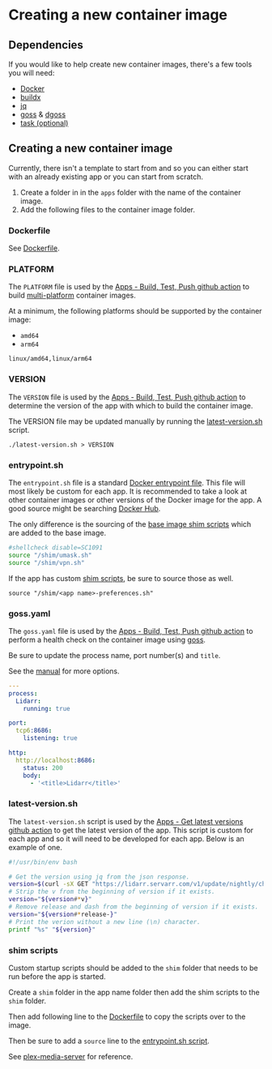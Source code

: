 # Creating a new container image

## Dependencies

If you would like to help create new container images, there's a few tools
you will need:

- [Docker](https://www.docker.com/get-started)
- [buildx](https://docs.docker.com/buildx/working-with-buildx/)
- [jq](https://stedolan.github.io/jq/)
- [goss] & [dgoss]
- [task (optional)](https://github.com/go-task/task)

## Creating a new container image

Currently, there isn't a template to start from and so you can either start
with an already existing app or you can start from scratch.

1. Create a folder in in the `apps` folder with the name of the container
image.
2. Add the following files to the container image folder.

### Dockerfile

See [Dockerfile](./dockerfile.md).

### PLATFORM

The `PLATFORM` file is used by the
[Apps - Build, Test, Push github action][apps.yaml] to build
[multi-platform] container images.

At a minimum, the following platforms should be supported by the container
image:

- `amd64`
- `arm64`

```shell
linux/amd64,linux/arm64
```

### VERSION

The `VERSION` file is used by the
[Apps - Build, Test, Push github action][apps.yaml] to determine the version
of the app with which to build the container image.

The VERSION file may be updated manually by running the
[latest-version.sh](#latest-version.sh) script.

```shell
./latest-version.sh > VERSION
```

### entrypoint.sh

The `entrypoint.sh` file is a standard [Docker entrypoint file][entrypoint.sh].
This file will most likely be custom for each app. It is recommended to take a
look at other container images or other versions of the Docker image for the
app. A good source might be searching [Docker Hub](https://hub.docker.com/).

The only difference is the sourcing of the [base image shim scripts]
which are added to the base image.

```bash
#shellcheck disable=SC1091
source "/shim/umask.sh"
source "/shim/vpn.sh"
```

If the app has custom [shim scripts](#shim-scripts), be sure to source those as well.

```shell
source "/shim/<app name>-preferences.sh"
```

### goss.yaml

The `goss.yaml` file is used by the
[Apps - Build, Test, Push github action][apps.yaml] to perform a health
check on the container image using [goss](https://github.com/aelsabbahy/goss).

Be sure to update the process name, port number(s) and `title`.

See the [manual] for more options.

```yaml
---
process:
  Lidarr:
    running: true

port:
  tcp6:8686:
    listening: true

http:
  http://localhost:8686:
    status: 200
    body:
      - '<title>Lidarr</title>'
```

### latest-version.sh

The `latest-version.sh` script is used by the
[Apps - Get latest versions github action][apps-schedule.yaml] to get the
latest version of the app. This script is custom for each app and so it will
need to be developed for each app. Below is an example of one.

```bash
#!/usr/bin/env bash

# Get the version using jq from the json response.
version=$(curl -sX GET "https://lidarr.servarr.com/v1/update/nightly/changes?os=linux" | jq --raw-output '.[0].version')
# Strip the v from the beginning of version if it exists.
version="${version#*v}"
# Remove release and dash from the beginning of version if it exists.
version="${version#*release-}"
# Print the verion without a new line (\n) character.
printf "%s" "${version}"
```

### shim scripts

Custom startup scripts should be added to the `shim` folder that needs to be
run before the app is started.

Create a `shim` folder in the app name folder then add the shim scripts to the
`shim` folder.

Then add following line to the [Dockerfile](./dockerfile.md#shim-scripts) to
copy the scripts over to the image.

Then be sure to add a `source` line to the [entrypoint.sh script](#entrypointsh).

See [plex-media-server] for reference.

[base image shim scripts]: ./base-images.md#shim-scripts
[goss]: https://github.com/aelsabbahy/goss
[dgoss]: https://github.com/aelsabbahy/goss/tree/master/extras/dgoss
[apps-schedule.yaml]: https://github.com/k8s-at-home/container-images/actions/workflows/apps-schedule.yaml
[apps.yaml]: https://github.com/k8s-at-home/container-images/actions/workflows/apps.yaml
[manual]: https://github.com/aelsabbahy/goss/blob/master/docs/manual.md
[multi-platform]: https://docs.docker.com/buildx/working-with-buildx/#build-multi-platform-images
[entrypoint.sh]: https://docs.docker.com/engine/reference/builder/#entrypoint
[dockerfile]: https://docs.docker.com/engine/reference/builder/
[from]: https://docs.docker.com/engine/reference/builder/#from
[plex-media-server]: https://github.com/k8s-at-home/container-images/tree/main/apps/plex-media-server
